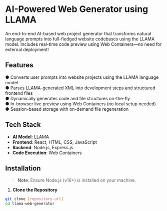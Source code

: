 # AI-Powered Web Generator using LLAMA

An end-to-end AI-based web project generator that transforms natural language prompts into full-fledged website codebases using the LLAMA model. Includes real-time code preview using Web Containers—no need for external deployment!

## Features

●  Converts user prompts into website projects using the LLAMA language model  
●  Parses LLAMA-generated XML into development steps and structured frontend files  
●  Dynamically generates code and file structures on-the-fly  
●  In-browser live preview using Web Containers (no local setup needed)  
●  Session-based storage with on-demand file regeneration

## Tech Stack

- **AI Model**: LLAMA
- **Frontend**: React, HTML, CSS, JavaScript
- **Backend**: Node.js, Express.js
- **Code Execution**: Web Containers

## Installation

> **Note**: Ensure Node.js (v16+) is installed on your machine.

1. **Clone the Repository**

```bash
git clone [repository-url]
cd llama-web-generator